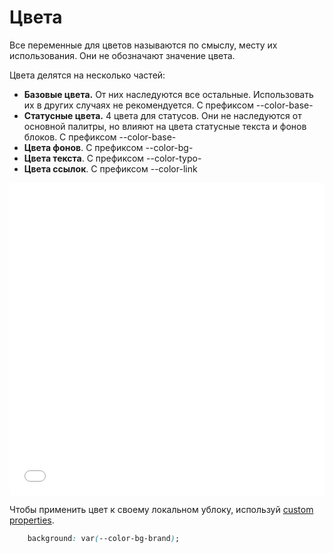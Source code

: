 # Цвета

Все переменные для цветов называются по смыслу, месту их использования. Они не обозначают значение цвета. 

Цвета делятся на несколько частей: 
+ **Базовые цвета.** От них наследуются все остальные. Использовать их в других случаях не рекомендуется. С префиксом --color-base-
+ **Статусные цвета.** 4 цвета для статусов. Они не наследуются от основной палитры, но влияют на цвета статусные текста и фонов блоков. С префиксом --color-base-
+ **Цвета фонов**. С префиксом --color-bg-
+ **Цвета текста**. С префиксом --color-typo-
+ **Цвета ссылок**. С префиксом --color-link

<iframe height='500' scrolling='no' title='289dd885a6773907fdff0546ce3a820a' src='//codepen.io/bem_design/embed/289dd885a6773907fdff0546ce3a820a/?height=265&theme-id=0&default-tab=css&embed-version=2&editable=true' frameborder='no' allowtransparency='true' allowfullscreen='true' style='width: 100%;'>See the Pen <a href='https://codepen.io/bem_design/pen/289dd885a6773907fdff0546ce3a820a/'>289dd885a6773907fdff0546ce3a820a</a> by BEM DESIGN (<a href='https://codepen.io/bem_design'>@bem_design</a>) on <a href='https://codepen.io'>CodePen</a>.
</iframe>

Чтобы применить цвет к своему локальном ублоку, используй [custom properties](https://developer.mozilla.org/en-US/docs/Web/CSS/--*).

```css
	background: var(--color-bg-brand);
```